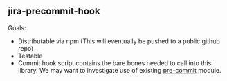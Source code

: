 jira-precommit-hook
-------------------

Goals:

- Distributable via npm (This will eventually be pushed to a public github repo)
- Testable
- Commit hook script contains the bare bones needed to call into this library.
  We may want to investigate use of existing
  [pre-commit](https://www.npmjs.com/package/pre-commit) module.
